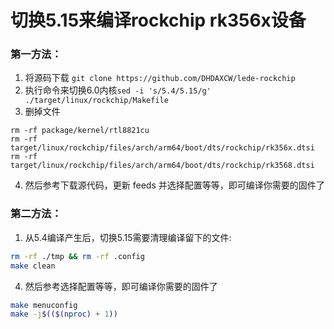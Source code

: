 # 切换5.15来编译rockchip rk356x设备
### 第一方法：
1. 将源码下载 `git clone https://github.com/DHDAXCW/lede-rockchip`
2. 执行命令来切换6.0内核`sed -i 's/5.4/5.15/g' ./target/linux/rockchip/Makefile`
3. 删掉文件 
```
rm -rf package/kernel/rtl8821cu
rm -rf target/linux/rockchip/files/arch/arm64/boot/dts/rockchip/rk356x.dtsi
rm -rf target/linux/rockchip/files/arch/arm64/boot/dts/rockchip/rk3568.dtsi
```
4. 然后参考下载源代码，更新 feeds 并选择配置等等，即可编译你需要的固件了

### 第二方法：
1. 从5.4编译产生后，切换5.15需要清理编译留下的文件:
```bash
rm -rf ./tmp && rm -rf .config
make clean
```
4. 然后参考选择配置等等，即可编译你需要的固件了
```bash
make menuconfig
make -j$(($(nproc) + 1))
```
